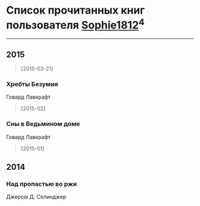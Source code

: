 # Список прочитанных книг пользователя [Sophie1812](https://plus.google.com/u/0/113406820256823685674/)<sup>4</sup>
---

## 2015

> [2015-03-21] 


### Хребты Безумия
Говард Лавкрафт
> [2015-02] 


### Сны в Ведьмином доме
Говард Лавкрафт
> [2015-01] 



## 2014

### Над пропастью во ржи
Джером Д. Селинджер



